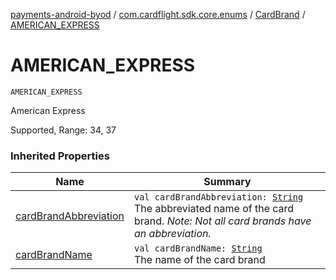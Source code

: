 [payments-android-byod](../../index.md) / [com.cardflight.sdk.core.enums](../index.md) / [CardBrand](index.md) / [AMERICAN_EXPRESS](./-a-m-e-r-i-c-a-n_-e-x-p-r-e-s-s.md)

# AMERICAN_EXPRESS

`AMERICAN_EXPRESS`

American Express

Supported, Range: 34, 37

### Inherited Properties

| Name | Summary |
|---|---|
| [cardBrandAbbreviation](card-brand-abbreviation.md) | `val cardBrandAbbreviation: `[`String`](https://kotlinlang.org/api/latest/jvm/stdlib/kotlin/-string/index.html)<br>The abbreviated name of the card brand. *Note: Not all card brands have an abbreviation.* |
| [cardBrandName](card-brand-name.md) | `val cardBrandName: `[`String`](https://kotlinlang.org/api/latest/jvm/stdlib/kotlin/-string/index.html)<br>The name of the card brand |
